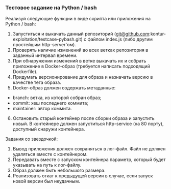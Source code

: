 ### Тестовое задание на Python / bash

Реализуй следующие функции в виде скрипта или приложения на Python / bash:
1. Запуститься и выкачать данный репозиторий (git@github.com:kontur-exploitation/testcase-pybash.git) с файлом index.js (либо другим простейшим http-server'ом).
2. Проверять наличие изменений во всех ветках репозитория в заданный интервал времени.
3. При обнаружении изменений в ветке выкачать их и собрать приложение в Docker-образ (требуется написать подходящий Dockerfile).
4. Придумать версионирование для образа и назначать версию в качестве тега образа.
5. Docker-образ должен содержать метаданные:
  * branch: ветка, из которой собран образ;
  * сommit: хеш последнего коммита;
  * maintainer: автор коммита.
6. Остановить старый контейнер после сборки образа и запустить новый. В контейнере должен запуститься http-service (на 80 порту), доступный снаружи контейнера.

Задания со звездочкой:
1. Вывод приложения должен сохраняться в лог-файл. Файл не должен удаляться вместе с контейнером.
2. Передавать вместе с запуском контейнера параметр, который будет указывать на путь к лог-файлу.
3. Образ должен быть небольшого размера.
4. Реализовать откат к предыдущей версии в случае, если запуск новой версии был неудачным.
